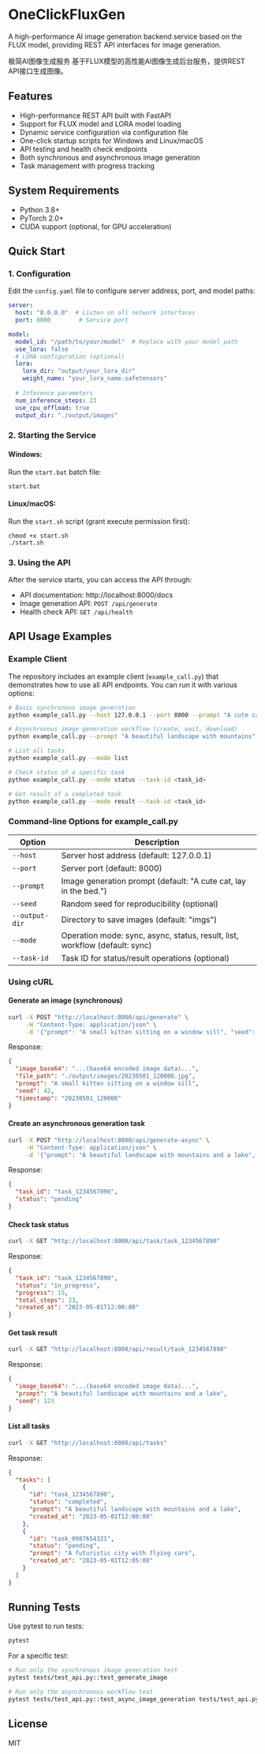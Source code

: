 # OneClickFluxGen

A high-performance AI image generation backend service based on the FLUX model, providing REST API interfaces for image generation.

极简AI图像生成服务
基于FLUX模型的高性能AI图像生成后台服务，提供REST API接口生成图像。

## Features

- High-performance REST API built with FastAPI
- Support for FLUX model and LORA model loading
- Dynamic service configuration via configuration file
- One-click startup scripts for Windows and Linux/macOS
- API testing and health check endpoints
- Both synchronous and asynchronous image generation
- Task management with progress tracking

## System Requirements

- Python 3.8+
- PyTorch 2.0+
- CUDA support (optional, for GPU acceleration)

## Quick Start

### 1. Configuration

Edit the `config.yaml` file to configure server address, port, and model paths:

```yaml
server:
  host: "0.0.0.0"  # Listen on all network interfaces
  port: 8000        # Service port

model:
  model_id: "/path/to/your/model"  # Replace with your model path
  use_lora: false
  # LORA configuration (optional)
  lora:
    lora_dir: "output/your_lora_dir"
    weight_name: "your_lora_name.safetensors"
  
  # Inference parameters
  num_inference_steps: 23
  use_cpu_offload: true
  output_dir: "./output/images"
```

### 2. Starting the Service

#### Windows:

Run the `start.bat` batch file:

```
start.bat
```

#### Linux/macOS:

Run the `start.sh` script (grant execute permission first):

```
chmod +x start.sh
./start.sh
```

### 3. Using the API

After the service starts, you can access the API through:

- API documentation: http://localhost:8000/docs
- Image generation API: `POST /api/generate`
- Health check API: `GET /api/health`

## API Usage Examples

### Example Client

The repository includes an example client (`example_call.py`) that demonstrates how to use all API endpoints. You can run it with various options:

```bash
# Basic synchronous image generation
python example_call.py --host 127.0.0.1 --port 8000 --prompt "A cute cat, lay in the bed." --mode sync

# Asynchronous image generation workflow (create, wait, download)
python example_call.py --prompt "A beautiful landscape with mountains" --mode workflow

# List all tasks
python example_call.py --mode list

# Check status of a specific task
python example_call.py --mode status --task-id <task_id>

# Get result of a completed task
python example_call.py --mode result --task-id <task_id>
```

### Command-line Options for example_call.py

| Option | Description |
|--------|-------------|
| `--host` | Server host address (default: 127.0.0.1) |
| `--port` | Server port (default: 8000) |
| `--prompt` | Image generation prompt (default: "A cute cat, lay in the bed.") |
| `--seed` | Random seed for reproducibility (optional) |
| `--output-dir` | Directory to save images (default: "imgs") |
| `--mode` | Operation mode: sync, async, status, result, list, workflow (default: sync) |
| `--task-id` | Task ID for status/result operations (optional) |

### Using cURL

#### Generate an image (synchronous)

```bash
curl -X POST "http://localhost:8000/api/generate" \
     -H "Content-Type: application/json" \
     -d '{"prompt": "A small kitten sitting on a window sill", "seed": 42}'
```

Response:
```json
{
  "image_base64": "...(base64 encoded image data)...",
  "file_path": "./output/images/20230501_120000.jpg",
  "prompt": "A small kitten sitting on a window sill",
  "seed": 42,
  "timestamp": "20230501_120000"
}
```

#### Create an asynchronous generation task

```bash
curl -X POST "http://localhost:8000/api/generate-async" \
     -H "Content-Type: application/json" \
     -d '{"prompt": "A beautiful landscape with mountains and a lake", "seed": 123}'
```

Response:
```json
{
  "task_id": "task_1234567890",
  "status": "pending"
}
```

#### Check task status

```bash
curl -X GET "http://localhost:8000/api/task/task_1234567890"
```

Response:
```json
{
  "task_id": "task_1234567890",
  "status": "in_progress",
  "progress": 15,
  "total_steps": 23,
  "created_at": "2023-05-01T12:00:00"
}
```

#### Get task result

```bash
curl -X GET "http://localhost:8000/api/result/task_1234567890"
```

Response:
```json
{
  "image_base64": "...(base64 encoded image data)...",
  "prompt": "A beautiful landscape with mountains and a lake",
  "seed": 123
}
```

#### List all tasks

```bash
curl -X GET "http://localhost:8000/api/tasks"
```

Response:
```json
{
  "tasks": [
    {
      "id": "task_1234567890",
      "status": "completed",
      "prompt": "A beautiful landscape with mountains and a lake",
      "created_at": "2023-05-01T12:00:00"
    },
    {
      "id": "task_0987654321",
      "status": "pending",
      "prompt": "A futuristic city with flying cars",
      "created_at": "2023-05-01T12:05:00"
    }
  ]
}
```

## Running Tests

Use pytest to run tests:

```bash
pytest
```

For a specific test:

```bash
# Run only the synchronous image generation test
pytest tests/test_api.py::test_generate_image

# Run only the asynchronous workflow test
pytest tests/test_api.py::test_async_image_generation tests/test_api.py::test_task_progress_and_download
```

## License

MIT 
